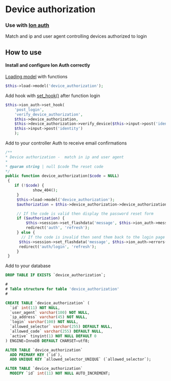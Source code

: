 # Device authorization

### Use with [Ion auth](https://github.com/benedmunds/CodeIgniter-Ion-Auth "Ion auth") 
Match and ip and user agent controlling devices authorized to login

## How to use
#### Install and configure Ion Auth correctly
[Loading model](https://codeigniter.com/user_guide/general/models.html "Loading model") with functions 
```php
$this->load->model('device_authorization');
```

Add hook with [set_hook()](http://benedmunds.com/ion_auth/#set_hook "set_hook()")  after function login 
```php
$this->ion_auth->set_hook(
	'post_login', 
	'verify_device_authorization', 
	$this->device_authorization, 
	$this->device_authorization->verify_device($this->input->post('identity')), 
	$this->input->post('identity')
	);
```


Add to your controller Auth to receive email confirmations
```php
/**
* Device authorization -  match in ip and user agent
*
* @param string | null $code The reset code
*/
public function device_authorization($code = NULL)
 {
    if (!$code) {
            show_404();
     }
     $this->load->model('device_authorization');
     $authorization = $this->device_authorization->device_authorization($code);

     // If the code is valid then display the password reset form
     if ($authorization) {
         $this->session->set_flashdata('message', $this->ion_auth->messages());
         redirect('auth', 'refresh');
     } else {
       // If the code is invalid then send them back to the login page
      $this->session->set_flashdata('message', $this->ion_auth->errors());
      redirect('auth/login', 'refresh');
     }
 }
```
Add to your database

```sql 
DROP TABLE IF EXISTS `device_authorization`;

#
# Table structure for table 'device_authorization'
#

CREATE TABLE `device_authorization` (
  `id` int(11) NOT NULL,
  `user_agent` varchar(100) NOT NULL,
  `ip_address` varchar(45) NOT NULL,
  `login` varchar(100) NOT NULL,
  `allowed_selector` varchar(255) DEFAULT NULL,
  `allowed_code` varchar(255) DEFAULT NULL,
  `active` tinyint(1) NOT NULL DEFAULT 0
) ENGINE=InnoDB DEFAULT CHARSET=utf8;

ALTER TABLE `device_authorization`
  ADD PRIMARY KEY (`id`),
  ADD UNIQUE KEY `allowed_selector_UNIQUE` (`allowed_selector`);

ALTER TABLE `device_authorization`
  MODIFY `id` int(11) NOT NULL AUTO_INCREMENT;
```
